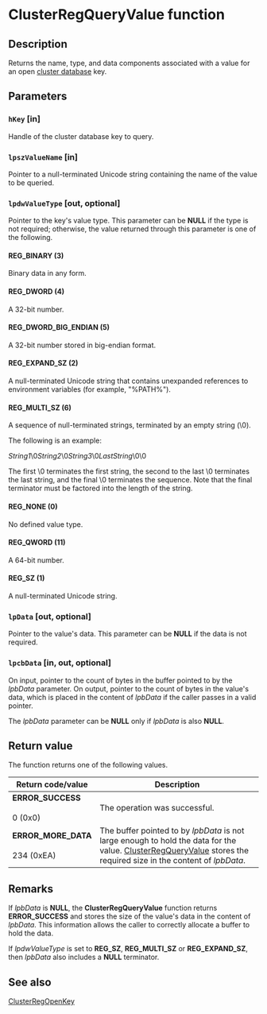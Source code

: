 # ClusterRegQueryValue function

## Description

Returns the
name, type, and data components associated with a value for an open
[cluster database](https://learn.microsoft.com/previous-versions/windows/desktop/mscs/cluster-database) key.

## Parameters

### `hKey` [in]

Handle of the cluster database key to query.

### `lpszValueName` [in]

Pointer to a null-terminated Unicode string containing the name of the value to be queried.

### `lpdwValueType` [out, optional]

Pointer to the key's value type. This parameter can be **NULL** if the type is not
required; otherwise, the value returned through this parameter is one of the following.

#### REG_BINARY (3)

Binary data in any form.

#### REG_DWORD (4)

A 32-bit number.

#### REG_DWORD_BIG_ENDIAN (5)

A 32-bit number stored in big-endian format.

#### REG_EXPAND_SZ (2)

A null-terminated Unicode string that contains unexpanded references to environment variables (for example,
"%PATH%").

#### REG_MULTI_SZ (6)

A sequence of null-terminated strings, terminated by an empty string (\0).

The following is an example:

*String1*\0*String2*\0*String3*\0*LastString*\0\0

The first \0 terminates the first string, the second to the last \0 terminates the last string, and the
final \0 terminates the sequence. Note that the final terminator must be factored into the length of the
string.

#### REG_NONE (0)

No defined value type.

#### REG_QWORD (11)

A 64-bit number.

#### REG_SZ (1)

A null-terminated Unicode string.

### `lpData` [out, optional]

Pointer to the value's data. This parameter can be **NULL** if the data is not
required.

### `lpcbData` [in, out, optional]

On input, pointer to the count of bytes in the buffer pointed to by the *lpbData*
parameter. On output, pointer to the count of bytes in the value's data, which is placed in the content of
*lpbData* if the caller passes in a valid pointer.

The *lpbData* parameter can be **NULL** only if
*lpbData* is also **NULL**.

## Return value

The function returns one of the following values.

| Return code/value | Description |
| --- | --- |
| **ERROR_SUCCESS**<br><br>0 (0x0) | The operation was successful. |
| **ERROR_MORE_DATA**<br><br>234 (0xEA) | The buffer pointed to by *lpbData* is not large enough to hold the data for the value. [ClusterRegQueryValue](https://learn.microsoft.com/previous-versions/windows/desktop/api/clusapi/nf-clusapi-clusterregqueryvalue) stores the required size in the content of *lpbData*. |

## Remarks

If *lpbData* is **NULL**, the
**ClusterRegQueryValue** function returns **ERROR_SUCCESS**
and stores the size of the value's data in the content of *lpbData*. This information
allows the caller to correctly allocate a buffer to hold the data.

If *lpdwValueType* is set to **REG_SZ**,
**REG_MULTI_SZ** or **REG_EXPAND_SZ**, then
*lpbData* also includes a **NULL** terminator.

## See also

[ClusterRegOpenKey](https://learn.microsoft.com/previous-versions/windows/desktop/api/clusapi/nf-clusapi-clusterregopenkey)
